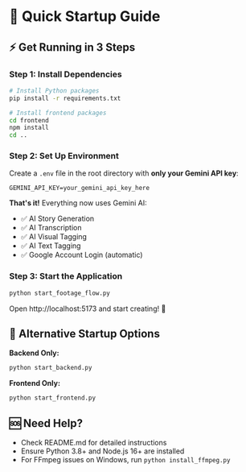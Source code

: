# 🚀 Quick Startup Guide

## ⚡ Get Running in 3 Steps

### Step 1: Install Dependencies
```bash
# Install Python packages
pip install -r requirements.txt

# Install frontend packages
cd frontend
npm install
cd ..
```

### Step 2: Set Up Environment
Create a `.env` file in the root directory with **only your Gemini API key**:
```env
GEMINI_API_KEY=your_gemini_api_key_here
```

**That's it!** Everything now uses Gemini AI:
- ✅ AI Story Generation
- ✅ AI Transcription  
- ✅ AI Visual Tagging
- ✅ AI Text Tagging
- ✅ Google Account Login (automatic)

### Step 3: Start the Application
```bash
python start_footage_flow.py
```

Open http://localhost:5173 and start creating! 🎉

## 🔧 Alternative Startup Options

**Backend Only:**
```bash
python start_backend.py
```

**Frontend Only:**
```bash
python start_frontend.py
```

## 🆘 Need Help?

- Check README.md for detailed instructions
- Ensure Python 3.8+ and Node.js 16+ are installed
- For FFmpeg issues on Windows, run `python install_ffmpeg.py`
